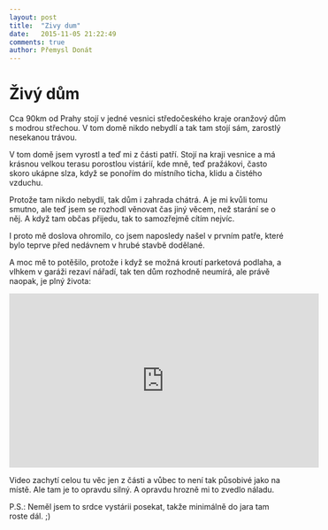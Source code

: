 ```yaml
---
layout: post
title:  "Zivy dum"
date:   2015-11-05 21:22:49
comments: true
author: Přemysl Donát
---
```

# Živý dům

Cca 90km od Prahy stojí v jedné vesnici středočeského kraje oranžový dům s modrou střechou. V tom domě nikdo nebydlí a tak tam stojí sám, zarostlý nesekanou trávou.

V tom domě jsem vyrostl a teď mi z části patří. Stojí na kraji vesnice a má krásnou velkou terasu porostlou vistárií, kde mně, teď pražákovi, často skoro ukápne slza, když se ponořím do místního ticha, klidu a čistého vzduchu.

Protože tam nikdo nebydlí, tak dům i zahrada chátrá. A je mi kvůli tomu smutno, ale teď jsem se rozhodl věnovat čas jiný věcem, než starání se o něj. A když tam občas přijedu, tak to samozřejmě cítím nejvíc.

I proto mě doslova ohromilo, co jsem naposledy našel v prvním patře, které bylo teprve před nedávnem v hrubé stavbě dodělané.

A moc mě to potěšilo, protože i když se možná kroutí parketová podlaha, a vlhkem v garáži rezaví nářadí, tak ten dům rozhodně neumírá, ale právě naopak, je plný života:

<iframe width="560" height="315" src="https://www.youtube.com/embed/dxQXugj7M00" frameborder="0" allowfullscreen></iframe>

Video zachytí celou tu věc jen z části a vůbec to není tak působivé jako na místě. Ale tam je to opravdu silný. A opravdu hrozně mi to zvedlo náladu.

P.S.: Neměl jsem to srdce vystárii posekat, takže minimálně do jara tam roste dál. ;)

